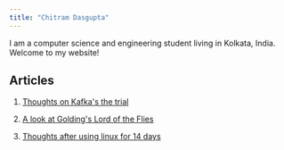 ```yaml
---
title: "Chitram Dasgupta"
---
```


I am a computer science and engineering student living in Kolkata, India.
Welcome to my website!

## Articles

1. [Thoughts on Kafka's the trial](articles/the-trial.html)

2. [A look at Golding's Lord of the Flies](articles/lord-of-the-flies.html)

3. [Thoughts after using linux for 14 days](articles/linux-for-14-days.html)

